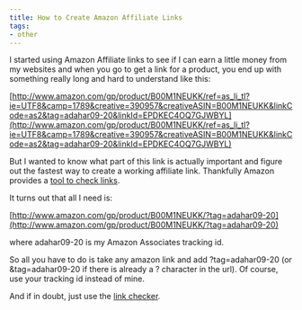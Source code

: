 ```yaml
---
title: How to Create Amazon Affiliate Links
tags:
- other
---
```


I started using Amazon Affiliate links to see if I can earn a little money from my websites and when you go to get a link for a product, you end up with something really long and hard to understand like this:

[http://www.amazon.com/gp/product/B00M1NEUKK/ref=as_li_tl?ie=UTF8&camp=1789&creative=390957&creativeASIN=B00M1NEUKK&linkCode=as2&tag=adahar09-20&linkId=EPDKEC4OQ7GJWBYL](http://www.amazon.com/gp/product/B00M1NEUKK/ref=as_li_tl?ie=UTF8&camp=1789&creative=390957&creativeASIN=B00M1NEUKK&linkCode=as2&tag=adahar09-20&linkId=EPDKEC4OQ7GJWBYL)

But I wanted to know what part of this link is actually important and figure out the fastest way to create a working affiliate link. Thankfully Amazon provides a [tool to check links](https://affiliate-program.amazon.com/gp/associates/network/tools/link-checker/main.html).

It turns out that all I need is:

[http://www.amazon.com/gp/product/B00M1NEUKK/?tag=adahar09-20](http://www.amazon.com/gp/product/B00M1NEUKK/?tag=adahar09-20)

where adahar09-20 is my Amazon Associates tracking id.

So all you have to do is take any amazon link and add ?tag=adahar09-20 (or &tag=adahar09-20 if there is already a ? character in the url). Of course, use your tracking id instead of mine.

And if in doubt, just use the [link checker](https://affiliate-program.amazon.com/gp/associates/network/tools/link-checker/main.html).
